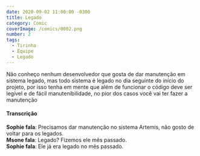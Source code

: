 ```yaml
---
date: 2020-09-02 11:00:00 -0300
title: Legado
category: Comic
coverImage: /comics/0002.png
number: 2
tags:
  - Tirinha
  - Equipe
  - Legado
---
```


Não conheço nenhum desenvolvedor que gosta de dar manutenção em sistema legado, mas todo sistema é legado no dia seguinte do início do projeto, por isso tenha em mente que além de funcionar o código deve ser legível e de fácil manutenibilidade, no pior dos casos você vai ter fazer a manutenção

#### Transcrição

**Sophie fala**: Precisamos dar manutenção no sistema Artemis, não gosto de voltar para os legados.  
**Msone fala**: Legado? Fizemos ele mês passado.  
**Sophie fala**: Ele já era legado no mês passado.  
